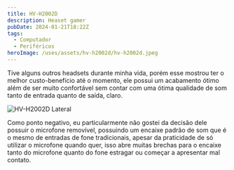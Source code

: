 ```yaml
---
title: HV-H2002D
description: Heaset gamer
pubDate: 2024-01-21T18:22Z
tags:
  - Computador
  - Periféricos
heroImage: /uses/assets/hv-h2002d/hv-h2002d.jpeg
---
```

Tive alguns outros headsets durante minha vida, porém esse mostrou ter o melhor custo-benefício até o momento, ele possui um acabamento ótimo além de ser muito confortável sem contar com uma ótima qualidade de som tanto de entrada quanto de saída, claro.

![HV-H2002D Lateral](/uses/assets/hv-h2002d/hv-h2002d-lateral.jpeg)

Como ponto negativo, eu particularmente não gostei da decisão dele possuir o microfone removível, possuindo um encaixe padrão de som que é o mesmo de entradas de fone tradicionais, apesar da praticidade de só utilizar o microfone quando quer, isso abre muitas brechas para o encaixe tanto do microfone quanto do fone estragar ou começar a apresentar mal contato.